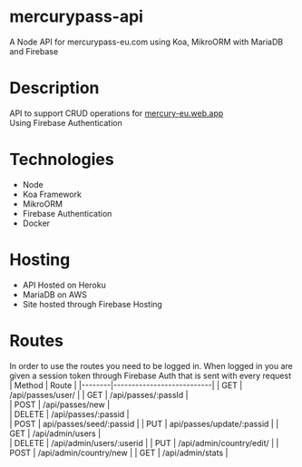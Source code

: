 # mercurypass-api
A Node API for mercurypass-eu.com using Koa, MikroORM with MariaDB and Firebase

# Description
API to support CRUD operations for [mercury-eu.web.app](https://mercury-eu.web.app)  
Using Firebase Authentication

# Technologies
* Node
* Koa Framework
* MikroORM
* Firebase Authentication
* Docker

# Hosting
* API Hosted on Heroku
* MariaDB on AWS
* Site hosted through Firebase Hosting

# Routes
In order to use the routes you need to be logged in. When logged in you are given a session token through Firebase Auth that is sent with every request
| Method | Route                     |
|--------|---------------------------|
| GET    | /api/passes/user/         |
| GET    | /api/passes/:passId       |  
| POST   | /api/passes/new           |  
| DELETE | /api/passes/:passid       |  
| POST   | api/passes/seed/:passid   | 
| PUT    | api/passes/update/:passid |
| GET    | /api/admin/users         |  
| DELETE | /api/admin/users/:userid | 
| PUT    | /api/admin/country/edit/ |
| POST   | /api/admin/country/new   |
| GET    | /api/admin/stats         |


